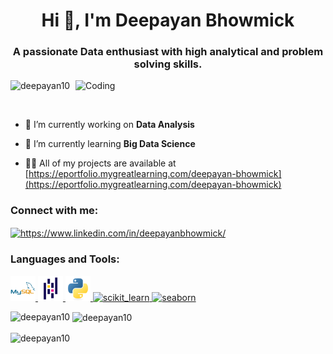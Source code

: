 <h1 align="center">Hi 👋, I'm Deepayan Bhowmick</h1>
<h3 align="center">A passionate Data enthusiast with high analytical and problem solving skills.</h3>
<img align="right" alt="Coding" width="400" src="https://cdn.dribbble.com/users/1162077/screenshots/3848914/programmer.gif">

<p align="left"> <img src="https://komarev.com/ghpvc/?username=deepayan10&label=Profile%20views&color=0e75b6&style=flat" alt="deepayan10" /> </p>

<p align="left"> <a href="https://twitter.com/" target="blank"><img src="https://img.shields.io/twitter/follow/?logo=twitter&style=for-the-badge" alt="" /></a> </p>

- 🔭 I’m currently working on **Data Analysis**

- 🌱 I’m currently learning **Big Data Science**

- 👨‍💻 All of my projects are available at [https://eportfolio.mygreatlearning.com/deepayan-bhowmick](https://eportfolio.mygreatlearning.com/deepayan-bhowmick)

<h3 align="left">Connect with me:</h3>
<p align="left">
<a href="https://linkedin.com/in/https://www.linkedin.com/in/deepayanbhowmick/" target="blank"><img align="center" src="https://raw.githubusercontent.com/rahuldkjain/github-profile-readme-generator/master/src/images/icons/Social/linked-in-alt.svg" alt="https://www.linkedin.com/in/deepayanbhowmick/" height="30" width="40" /></a>
</p>

<h3 align="left">Languages and Tools:</h3>
<p align="left"> <a href="https://www.mysql.com/" target="_blank" rel="noreferrer"> <img src="https://raw.githubusercontent.com/devicons/devicon/master/icons/mysql/mysql-original-wordmark.svg" alt="mysql" width="40" height="40"/> </a> <a href="https://pandas.pydata.org/" target="_blank" rel="noreferrer"> <img src="https://raw.githubusercontent.com/devicons/devicon/2ae2a900d2f041da66e950e4d48052658d850630/icons/pandas/pandas-original.svg" alt="pandas" width="40" height="40"/> </a> <a href="https://www.python.org" target="_blank" rel="noreferrer"> <img src="https://raw.githubusercontent.com/devicons/devicon/master/icons/python/python-original.svg" alt="python" width="40" height="40"/> </a> <a href="https://scikit-learn.org/" target="_blank" rel="noreferrer"> <img src="https://upload.wikimedia.org/wikipedia/commons/0/05/Scikit_learn_logo_small.svg" alt="scikit_learn" width="40" height="40"/> </a> <a href="https://seaborn.pydata.org/" target="_blank" rel="noreferrer"> <img src="https://seaborn.pydata.org/_images/logo-mark-lightbg.svg" alt="seaborn" width="40" height="40"/> </a> </p>

<p><img align="left" src="https://github-readme-stats.vercel.app/api/top-langs?username=deepayan10&show_icons=true&locale=en&layout=compact" alt="deepayan10" /></p>

<p>&nbsp;<img align="center" src="https://github-readme-stats.vercel.app/api?username=deepayan10&show_icons=true&locale=en" alt="deepayan10" /></p>

<p><img align="center" src="https://github-readme-streak-stats.herokuapp.com/?user=deepayan10&" alt="deepayan10" /></p>
